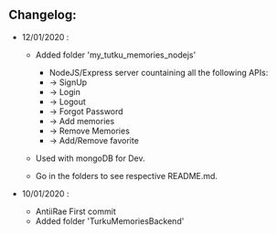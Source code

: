 ## Changelog:
 - 12/01/2020 :
    * Added folder 'my_tutku_memories_nodejs'
        * NodeJS/Express server countaining all the following APIs:
        * -> SignUp
        * -> Login
        * -> Logout
        * -> Forgot Password
        * -> Add memories
        * -> Remove Memories
        * -> Add/Remove favorite

    * Used with mongoDB for Dev.

    * Go in the folders to see respective README.md.

 - 10/01/2020 :

    * AntiiRae First commit
    * Added folder 'TurkuMemoriesBackend'

